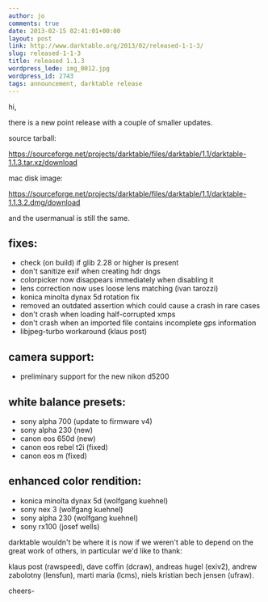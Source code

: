 ```yaml
---
author: jo
comments: true
date: 2013-02-15 02:41:01+00:00
layout: post
link: http://www.darktable.org/2013/02/released-1-1-3/
slug: released-1-1-3
title: released 1.1.3
wordpress_lede: img_0012.jpg
wordpress_id: 2743
tags: announcement, darktable release
---
```


hi,

there is a new point release with a couple of smaller updates.

source tarball:

https://sourceforge.net/projects/darktable/files/darktable/1.1/darktable-1.1.3.tar.xz/download

mac disk image:

https://sourceforge.net/projects/darktable/files/darktable/1.1/darktable-1.1.3.2.dmg/download

and the usermanual is still the same.

## fixes:

* check (on build) if glib 2.28 or higher is present
* don't sanitize exif when creating hdr dngs
* colorpicker now disappears immediately when disabling it
* lens correction now uses loose lens matching (ivan tarozzi)
* konica minolta dynax 5d rotation fix
* removed an outdated assertion which could cause a crash in rare cases
* don't crash when loading half-corrupted xmps
* don't crash when an imported file contains incomplete gps information
* libjpeg-turbo workaround (klaus post)

## camera support:

* preliminary support for the new nikon d5200

## white balance presets:

* sony alpha 700 (update to firmware v4)
* sony alpha 230 (new)
* canon eos 650d (new)
* canon eos rebel t2i (fixed)
* canon eos m (fixed)

## enhanced color rendition:

* konica minolta dynax 5d (wolfgang kuehnel)
* sony nex 3 (wolfgang kuehnel)
* sony alpha 230 (wolfgang kuehnel)
* sony rx100 (josef wells)

darktable wouldn't be where it is now if we weren't able to depend on the great work of others, in particular we'd like to thank:

klaus post (rawspeed), dave coffin (dcraw), andreas hugel (exiv2), andrew zabolotny (lensfun), marti maria (lcms), niels kristian bech jensen (ufraw).

cheers-
